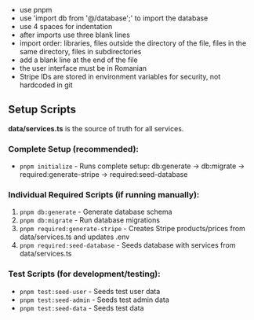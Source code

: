 + use pnpm
+ use 'import db from '@/database';' to import the database
+ use 4 spaces for indentation
+ after imports use three blank lines
+ import order: libraries, files outside the directory of the file, files in the same directory, files in subdirectories
+ add a blank line at the end of the file
+ the user interface must be in Romanian
+ Stripe IDs are stored in environment variables for security, not hardcoded in git

## Setup Scripts

**data/services.ts** is the source of truth for all services.

### Complete Setup (recommended):
- `pnpm initialize` - Runs complete setup: db:generate → db:migrate → required:generate-stripe → required:seed-database

### Individual Required Scripts (if running manually):
1. `pnpm db:generate` - Generate database schema
2. `pnpm db:migrate` - Run database migrations
3. `pnpm required:generate-stripe` - Creates Stripe products/prices from data/services.ts and updates .env
4. `pnpm required:seed-database` - Seeds database with services from data/services.ts

### Test Scripts (for development/testing):
- `pnpm test:seed-user` - Seeds test user data
- `pnpm test:seed-admin` - Seeds test admin data  
- `pnpm test:seed-data` - Seeds test data
